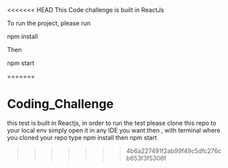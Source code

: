 <<<<<<< HEAD
This Code challenge is built in ReactJs

To run the project, please run 

npm install

Then

npm start 

=======
# Coding_Challenge

this test is built in Reactjs, in order to run the test please
clone this repo to your local env
simply open it in any IDE you want 
then , with terminal where you cloned your repo
type npm install
then 
npm start
>>>>>>> 4b6a227491f2ab99f49c5dfc276cb653f3f5306f
